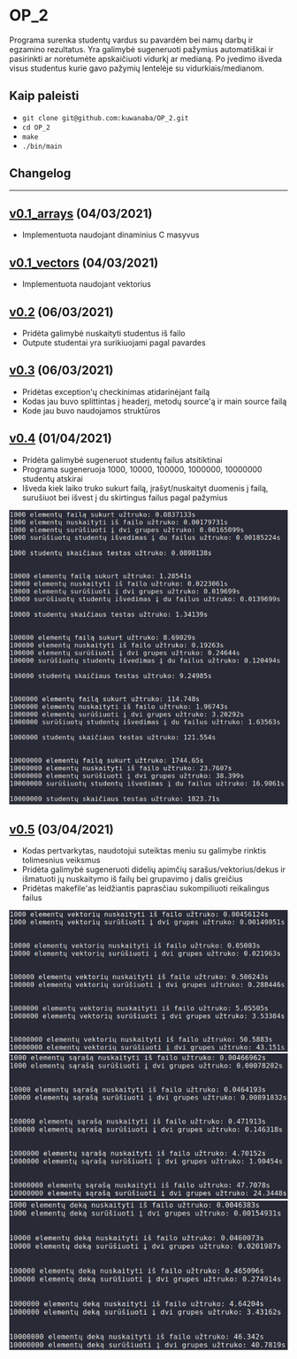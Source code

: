 # OP_2

Programa surenka studentų vardus su pavardėm bei namų darbų ir egzamino rezultatus.
Yra galimybė sugeneruoti pažymius automatiškai ir pasirinkti ar norėtumėte apskaičiuoti vidurkį ar medianą.
Po įvedimo išveda visus studentus kurie gavo pažymių lentelėje su vidurkiais/medianom.


## Kaip paleisti

 - `git clone git@github.com:kuwanaba/OP_2.git`
 - `cd OP_2`
 - `make`
 - `./bin/main`
 
 
## Changelog
 
 ---
 
## [v0.1_arrays](https://github.com/kuwanaba/OP_2/tree/v0.1_arrays) (04/03/2021)
 - Implementuota naudojant dinaminius C masyvus
## [v0.1_vectors](https://github.com/kuwanaba/OP_2/tree/v0.1_vectors) (04/03/2021)
 - Implementuota naudojant vektorius
## [v0.2](https://github.com/kuwanaba/OP_2/tree/v0.2) (06/03/2021)
 - Pridėta galimybė nuskaityti studentus iš failo
 - Outpute studentai yra surikiuojami pagal pavardes
## [v0.3](https://github.com/kuwanaba/OP_2/tree/v0.3) (06/03/2021)
 - Pridėtas exception'ų checkinimas atidarinėjant failą
 - Kodas jau buvo splittintas į headerį, metodų source'ą ir main source failą
 - Kode jau buvo naudojamos struktūros
## [v0.4](https://github.com/kuwanaba/OP_2/tree/v0.4) (01/04/2021)
 - Pridėta galimybė sugeneruot studentų failus atsitiktinai
 - Programa sugeneruoja 1000, 10000, 100000, 1000000, 10000000 studentų atskirai
 - Išveda kiek laiko truko sukurt failą, įrašyt/nuskaityt duomenis į failą, surušiuot bei išvest į du skirtingus failus pagal pažymius

![](demo.png)

## [v0.5](https://github.com/kuwanaba/OP_2/tree/v0.5) (03/04/2021)
 - Kodas pertvarkytas, naudotojui suteiktas meniu su galimybe rinktis tolimesnius veiksmus
 - Pridėta galimybė sugeneruoti didelių apimčių sarašus/vektorius/dekus ir išmatuoti jų nuskaitymo iš failų bei grupavimo į dalis greičius
 - Pridėtas makefile'as leidžiantis paprasčiau sukompiliuoti reikalingus failus

![](test_vector.png)
![](test_list.png)
![](test_deque.png)
